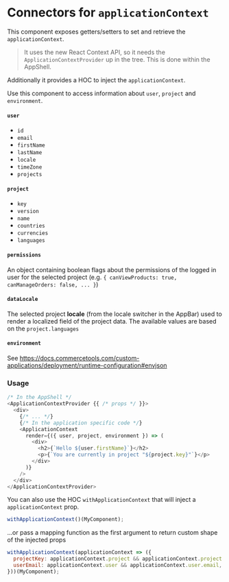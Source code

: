 # Connectors for `applicationContext`

This component exposes getters/setters to set and retrieve the `applicationContext`.

> It uses the new React Context API, so it needs the `ApplicationContextProvider` up in the tree. This is done within the AppShell.

Additionally it provides a HOC to inject the `applicationContext`.

Use this component to access information about `user`, `project` and `environment`.

#### `user`

- `id`
- `email`
- `firstName`
- `lastName`
- `locale`
- `timeZone`
- `projects`

#### `project`

- `key`
- `version`
- `name`
- `countries`
- `currencies`
- `languages`

#### `permissions`

An object containing boolean flags about the permissions of the logged in user for the selected project (e.g. `{ canViewProducts: true, canManageOrders: false, ... }`)

#### `dataLocale`

The selected project **locale** (from the locale switcher in the AppBar) used to render a localized field of the project data. The available values are based on the `project.languages`

#### `environment`

See https://docs.commercetools.com/custom-applications/deployment/runtime-configuration#envjson

### Usage

```js
/* In the AppShell */
<ApplicationContextProvider {{ /* props */ }}>
  <div>
    {/* ... */}
    {/* In the application specific code */}
    <ApplicationContext
      render={({ user, project, environment }) => (
        <div>
          <h2>{`Hello ${user.firstName}`}</h2>
          <p>{`You are currently in project "${project.key}"`}</p>
        </div>
      )}
    />
  </div>
</ApplicationContextProvider>
```

You can also use the HOC `withApplicationContext` that will inject a `applicationContext` prop.

```js
withApplicationContext()(MyComponent);
```

...or pass a mapping function as the first argument to return custom shape of the injected props

```js
withApplicationContext(applicationContext => ({
  projectKey: applicationContext.project && applicationContext.project.key,
  userEmail: applicationContext.user && applicationContext.user.email,
}))(MyComponent);
```
